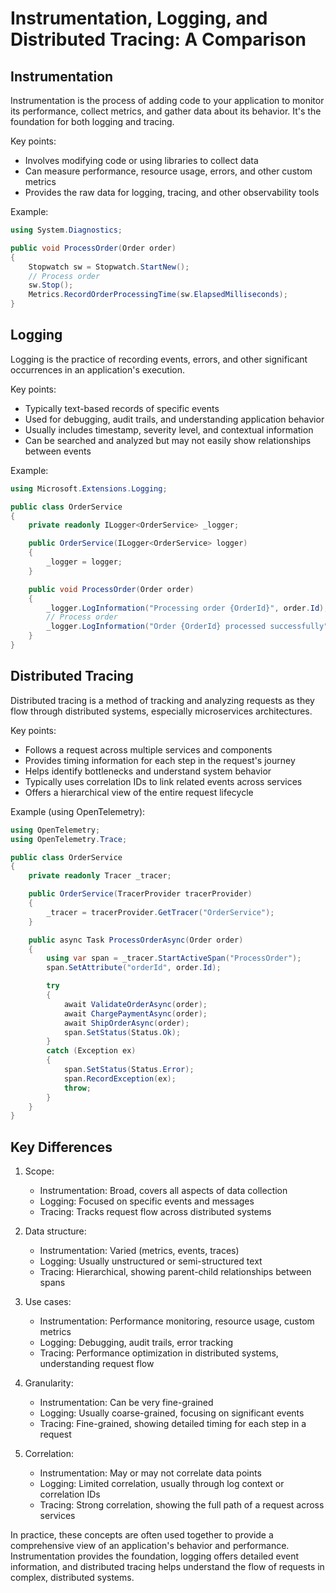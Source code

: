 # Instrumentation, Logging, and Distributed Tracing: A Comparison

## Instrumentation

Instrumentation is the process of adding code to your application to monitor its performance, collect metrics, and gather data about its behavior. It's the foundation for both logging and tracing.

Key points:
- Involves modifying code or using libraries to collect data
- Can measure performance, resource usage, errors, and other custom metrics
- Provides the raw data for logging, tracing, and other observability tools

Example:
```csharp
using System.Diagnostics;

public void ProcessOrder(Order order)
{
    Stopwatch sw = Stopwatch.StartNew();
    // Process order
    sw.Stop();
    Metrics.RecordOrderProcessingTime(sw.ElapsedMilliseconds);
}
```

## Logging

Logging is the practice of recording events, errors, and other significant occurrences in an application's execution.

Key points:
- Typically text-based records of specific events
- Used for debugging, audit trails, and understanding application behavior
- Usually includes timestamp, severity level, and contextual information
- Can be searched and analyzed but may not easily show relationships between events

Example:
```csharp
using Microsoft.Extensions.Logging;

public class OrderService
{
    private readonly ILogger<OrderService> _logger;

    public OrderService(ILogger<OrderService> logger)
    {
        _logger = logger;
    }

    public void ProcessOrder(Order order)
    {
        _logger.LogInformation("Processing order {OrderId}", order.Id);
        // Process order
        _logger.LogInformation("Order {OrderId} processed successfully", order.Id);
    }
}
```

## Distributed Tracing

Distributed tracing is a method of tracking and analyzing requests as they flow through distributed systems, especially microservices architectures.

Key points:
- Follows a request across multiple services and components
- Provides timing information for each step in the request's journey
- Helps identify bottlenecks and understand system behavior
- Typically uses correlation IDs to link related events across services
- Offers a hierarchical view of the entire request lifecycle

Example (using OpenTelemetry):
```csharp
using OpenTelemetry;
using OpenTelemetry.Trace;

public class OrderService
{
    private readonly Tracer _tracer;

    public OrderService(TracerProvider tracerProvider)
    {
        _tracer = tracerProvider.GetTracer("OrderService");
    }

    public async Task ProcessOrderAsync(Order order)
    {
        using var span = _tracer.StartActiveSpan("ProcessOrder");
        span.SetAttribute("orderId", order.Id);

        try
        {
            await ValidateOrderAsync(order);
            await ChargePaymentAsync(order);
            await ShipOrderAsync(order);
            span.SetStatus(Status.Ok);
        }
        catch (Exception ex)
        {
            span.SetStatus(Status.Error);
            span.RecordException(ex);
            throw;
        }
    }
}
```

## Key Differences

1. Scope:
   - Instrumentation: Broad, covers all aspects of data collection
   - Logging: Focused on specific events and messages
   - Tracing: Tracks request flow across distributed systems

2. Data structure:
   - Instrumentation: Varied (metrics, events, traces)
   - Logging: Usually unstructured or semi-structured text
   - Tracing: Hierarchical, showing parent-child relationships between spans

3. Use cases:
   - Instrumentation: Performance monitoring, resource usage, custom metrics
   - Logging: Debugging, audit trails, error tracking
   - Tracing: Performance optimization in distributed systems, understanding request flow

4. Granularity:
   - Instrumentation: Can be very fine-grained
   - Logging: Usually coarse-grained, focusing on significant events
   - Tracing: Fine-grained, showing detailed timing for each step in a request

5. Correlation:
   - Instrumentation: May or may not correlate data points
   - Logging: Limited correlation, usually through log context or correlation IDs
   - Tracing: Strong correlation, showing the full path of a request across services

In practice, these concepts are often used together to provide a comprehensive view of an application's behavior and performance. Instrumentation provides the foundation, logging offers detailed event information, and distributed tracing helps understand the flow of requests in complex, distributed systems.


